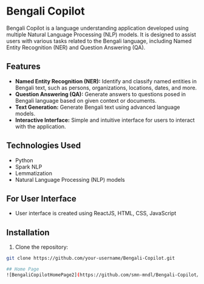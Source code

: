 # Bengali Copilot

Bengali Copilot is a language understanding application developed using multiple Natural Language Processing (NLP) models. It is designed to assist users with various tasks related to the Bengali language, including Named Entity Recognition (NER) and Question Answering (QA).

## Features

- **Named Entity Recognition (NER):** Identify and classify named entities in Bengali text, such as persons, organizations, locations, dates, and more.
- **Question Answering (QA):** Generate answers to questions posed in Bengali language based on given context or documents.
- **Text Generation:** Generate Bengali text using advanced language models.
- **Interactive Interface:** Simple and intuitive interface for users to interact with the application.

## Technologies Used

- Python
- Spark NLP
- Lemmatization
- Natural Language Processing (NLP) models

## For User Interface
- User interface is created using ReactJS, HTML, CSS, JavaScript


## Installation

1. Clone the repository:

```bash
git clone https://github.com/your-username/Bengali-Copilot.git

## Home Page
![BengaliCopilotHomePage2](https://github.com/smn-mndl/Bengali-Copilot/assets/45252675/7551eff9-5281-4d39-8ae5-486988216890)
